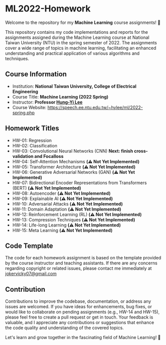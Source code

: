 # ML2022-Homework

Welcome to the repository for my **Machine Learning** course assignments! 🎉 

This repository contains my code implementations and reports for the assignments assigned during the Machine Learning course at National Taiwan University (NTU) in the spring semester of 2022. The assignments cover a wide range of topics in machine learning, facilitating an enhanced understanding and practical application of various algorithms and techniques.

## Course Information
- Institution: **National Taiwan University, College of Electrical Engineering**
- Course Title: **Machine Learning (2022 Spring)**
- Instructor: **Professor [Hung-Yi Lee](https://speech.ee.ntu.edu.tw/~hylee/index.php)**
- Course Website: https://speech.ee.ntu.edu.tw/~hylee/ml/2022-spring.php

## Homework Titles
- HW-01: Regression  
- HW-02: Classification  
- HW-03: Convolutional Neural Networks (CNN)  **Next: finish cross-validation and Focalloss**
- HW-04: Self-Attention Mechanisms  **(⚠️ Not Yet Implemented)**
- HW-05: Transformer Architecture  **(⚠️ Not Yet Implemented)**
- HW-06: Generative Adversarial Networks (GAN)  **(⚠️ Not Yet Implemented)**
- HW-07: Bidirectional Encoder Representations from Transformers (BERT)  **(⚠️ Not Yet Implemented)**
- HW-08: Autoencoder  **(⚠️ Not Yet Implemented)**
- HW-09: Explainable AI  **(⚠️ Not Yet Implemented)**
- HW-10: Adversarial Attacks  **(⚠️ Not Yet Implemented)**
- HW-11: Domain Adaptation  **(⚠️ Not Yet Implemented)**
- HW-12: Reinforcement Learning (RL)  **(⚠️ Not Yet Implemented)**
- HW-13: Compression Techniques  **(⚠️ Not Yet Implemented)**
- HW-14: Life-long Learning **(⚠️ Not Yet Implemented)**
- HW-15: Meta Learning **(⚠️ Not Yet Implemented)**

## Code Template
The code for each homework assignment is based on the template provided by the course instructor and teaching assistants. If there are any concerns regarding copyright or related issues, please contact me immediately at jokervicky07@gmail.com

## Contribution
Contributions to improve the codebase, documentation, or address any issues are welcomed. If you have ideas for enhancements, bug fixes, or would like to collaborate on pending assignments (e.g., HW-14 and HW-15), please feel free to create a pull request or get in touch. Your feedback is valuable, and I appreciate any contributions or suggestions that enhance the code quality and understanding of the covered topics.

Let's learn and grow together in the fascinating field of Machine Learning! 🚀
